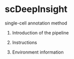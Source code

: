 # scDeepInsight
single-cell annotation method

1. Introduction of the pipeline

2. Instructions

3. Environment information

